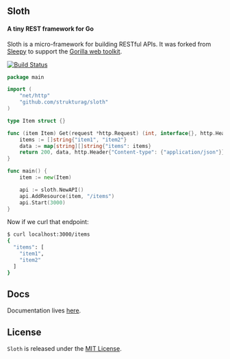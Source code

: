 ## Sloth

#### A tiny REST framework for Go

Sloth is a micro-framework for building RESTful APIs. It was forked from [Sleepy](https://github.com/dougblack/sleepy) to support the [Gorilla web toolkit](http://www.gorillatoolkit.org/pkg/mux).

[![Build Status](https://travis-ci.org/strukturag/sloth.png?branch=master)](https://travis-ci.org/strukturag/sloth)

```go
package main

import (
    "net/http"
    "github.com/strukturag/sloth"
)

type Item struct {}

func (item Item) Get(request *http.Request) (int, interface{}, http.Header) {
    items := []string{"item1", "item2"}
    data := map[string][]string{"items": items}
    return 200, data, http.Header{"Content-type": {"application/json"}}
}

func main() {
    item := new(Item)

    api := sloth.NewAPI()
    api.AddResource(item, "/items")
    api.Start(3000)
}
```

Now if we curl that endpoint:

```bash
$ curl localhost:3000/items
{
  "items": [
    "item1",
    "item2"
  ]
}
```

## Docs

Documentation lives [here](http://godoc.org/github.com/strukturag/sloth).

## License

`Sloth` is released under the [MIT License](http://opensource.org/licenses/MIT).
